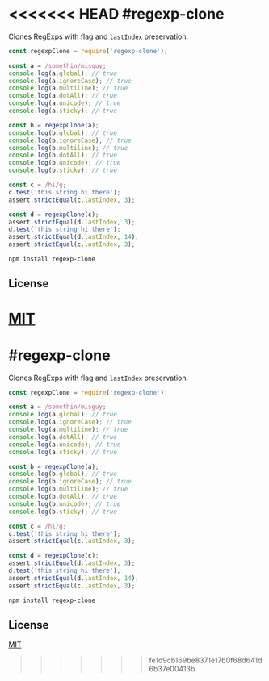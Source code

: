 <<<<<<< HEAD
#regexp-clone
==============

Clones RegExps with flag and `lastIndex` preservation.

```js
const regexpClone = require('regexp-clone');

const a = /somethin/misguy;
console.log(a.global); // true
console.log(a.ignoreCase); // true
console.log(a.multiline); // true
console.log(a.dotAll); // true
console.log(a.unicode); // true
console.log(a.sticky); // true

const b = regexpClone(a);
console.log(b.global); // true
console.log(b.ignoreCase); // true
console.log(b.multiline); // true
console.log(b.dotAll); // true
console.log(b.unicode); // true
console.log(b.sticky); // true

const c = /hi/g;
c.test('this string hi there');
assert.strictEqual(c.lastIndex, 3);

const d = regexpClone(c);
assert.strictEqual(d.lastIndex, 3);
d.test('this string hi there');
assert.strictEqual(d.lastIndex, 14);
assert.strictEqual(c.lastIndex, 3);
```

```
npm install regexp-clone
```

## License

[MIT](https://github.com/aheckmann/regexp-clone/blob/master/LICENSE)
=======
#regexp-clone
==============

Clones RegExps with flag and `lastIndex` preservation.

```js
const regexpClone = require('regexp-clone');

const a = /somethin/misguy;
console.log(a.global); // true
console.log(a.ignoreCase); // true
console.log(a.multiline); // true
console.log(a.dotAll); // true
console.log(a.unicode); // true
console.log(a.sticky); // true

const b = regexpClone(a);
console.log(b.global); // true
console.log(b.ignoreCase); // true
console.log(b.multiline); // true
console.log(b.dotAll); // true
console.log(b.unicode); // true
console.log(b.sticky); // true

const c = /hi/g;
c.test('this string hi there');
assert.strictEqual(c.lastIndex, 3);

const d = regexpClone(c);
assert.strictEqual(d.lastIndex, 3);
d.test('this string hi there');
assert.strictEqual(d.lastIndex, 14);
assert.strictEqual(c.lastIndex, 3);
```

```
npm install regexp-clone
```

## License

[MIT](https://github.com/aheckmann/regexp-clone/blob/master/LICENSE)
>>>>>>> fe1d9cb169be8371e17b0f68d641d6b37e00413b
